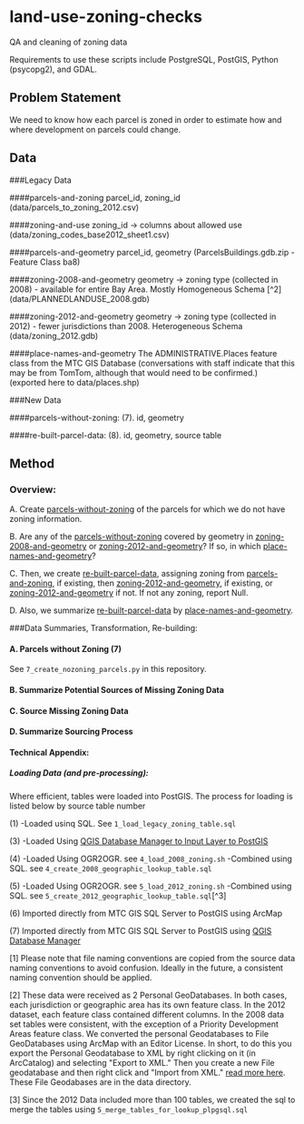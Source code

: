 # land-use-zoning-checks
QA and cleaning of zoning data

Requirements to use these scripts include PostgreSQL, PostGIS, Python (psycopg2), and GDAL. 

## Problem Statement

We need to know how each parcel is zoned in order to estimate how and where development on parcels could change. 

## Data 

###Legacy Data

####parcels-and-zoning
parcel_id, zoning_id (data/parcels_to_zoning_2012.csv)

####zoning-and-use
zoning_id -> columns about allowed use (data/zoning_codes_base2012_sheet1.csv)

####parcels-and-geometry
parcel_id, geometry (ParcelsBuildings.gdb.zip - Feature Class ba8)

####zoning-2008-and-geometry
geometry -> zoning type (collected in 2008) - available for entire Bay Area. Mostly Homogeneous Schema [^2] 
(data/PLANNEDLANDUSE_2008.gdb)

####zoning-2012-and-geometry
geometry -> zoning type (collected in 2012) - fewer jurisdictions than 2008. Heterogeneous Schema 
(data/zoning_2012.gdb)

####place-names-and-geometry
The ADMINISTRATIVE.Places feature class from the MTC GIS Database (conversations with staff indicate that this may be from TomTom, although that would need to be confirmed.) (exported here to data/places.shp)

###New Data

####parcels-without-zoning:
(7). id, geometry

####re-built-parcel-data:
(8). id, geometry, source table

## Method

### Overview:

A. Create [parcels-without-zoning](#parcels-without-zoning) of the parcels for which we do not have zoning information. 

B. Are any of the [parcels-without-zoning](#parcels-without-zoning) covered by geometry in [zoning-2008-and-geometry](#zoning-2008-and-geometry) or [zoning-2012-and-geometry](#zoning-2012-and-geometry)? If so, in which [place-names-and-geometry](#place-names-and-geometry)? 

C. Then, we create [re-built-parcel-data](#re-built-parcel-data), assigning zoning from [parcels-and-zoning](#parcels-and-zoning), if existing, then [zoning-2012-and-geometry](#zoning-2012-and-geometry), if existing, or [zoning-2012-and-geometry](#zoning-2008-and-geometry) if not. If not any zoning, report Null. 

D. Also, we summarize [re-built-parcel-data](#re-built-parcel-data) by [place-names-and-geometry](#place-names-and-geometry).

###Data Summaries, Transformation, Re-building:

#### A. Parcels without Zoning (7) 
See `7_create_nozoning_parcels.py` in this repository.

#### B. Summarize Potential Sources of Missing Zoning Data

#### C. Source Missing Zoning Data

#### D. Summarize Sourcing Process

#### Technical Appendix:

##### Loading Data (and pre-processing):
Where efficient, tables were loaded into PostGIS. The process for loading is listed below by source table number

(1)
-Loaded usinq SQL. See `1_load_legacy_zoning_table.sql`

(3) 
-Loaded Using [QGIS Database Manager to Input Layer to PostGIS](http://docs.qgis.org/2.0/en/docs/training_manual/databases/db_manager.html#importing-data-into-a-database-with-db-manager) 

(4) 
-Loaded Using OGR2OGR. see `4_load_2008_zoning.sh`
-Combined using SQL. see `4_create_2008_geographic_lookup_table.sql`

(5) 
-Loaded Using OGR2OGR. see `5_load_2012_zoning.sh`
-Combined using SQL. see `5_create_2012_geographic_lookup_table.sql`[^3]

(6) Imported directly from MTC GIS SQL Server to PostGIS using ArcMap

(7) Imported directly from MTC GIS SQL Server to PostGIS using [QGIS Database Manager](http://docs.qgis.org/2.0/en/docs/training_manual/databases/db_manager.html#importing-data-into-a-database-with-db-manager)

[1] Please note that file naming conventions are copied from the source data naming conventions to avoid confusion. Ideally in the future, a consistent naming convention should be applied.

[2] These data were received as 2 Personal GeoDatabases. In both cases, each jurisdiction or geographic area has its own feature class. In the 2012 dataset, each feature class contained different columns. In the 2008 data set tables were consistent, with the exception of a Priority Development Areas feature class. We converted the personal Geodatabases to File GeoDatabases using ArcMap with an Editor License. In short, to do this you export the Personal Geodatabase to XML by right clicking on it (in ArcCatalog) and selecting "Export to XML." Then you create a new File geodatabase and then right click and "Import from XML." [read more here](http://help.arcgis.com/en/arcgisdesktop/10.0/help/index.html#//003n00000032000000). These File Geodabases are in the data directory. 

[3] Since the 2012 Data included more than 100 tables, we created the sql to merge the tables using `5_merge_tables_for_lookup_plpgsql.sql`
